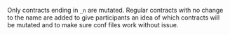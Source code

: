 Only contracts ending in `_n` are mutated. Regular contracts with no change to the name are added to give participants an idea of which contracts will be mutated and to make sure conf files work without issue.